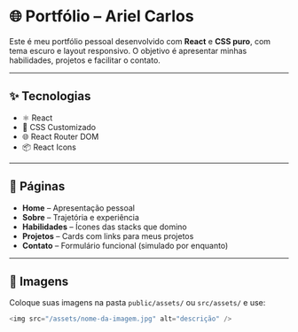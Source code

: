 # 🌐 Portfólio – Ariel Carlos

Este é meu portfólio pessoal desenvolvido com **React** e **CSS puro**, com tema escuro e layout responsivo. O objetivo é apresentar minhas habilidades, projetos e facilitar o contato.

---

## ✨ Tecnologias

- ⚛️ React
- 🎨 CSS Customizado
- 🌐 React Router DOM
- 📦 React Icons

---

## 📄 Páginas

- **Home** – Apresentação pessoal
- **Sobre** – Trajetória e experiência
- **Habilidades** – Ícones das stacks que domino
- **Projetos** – Cards com links para meus projetos
- **Contato** – Formulário funcional (simulado por enquanto)

---

## 📸 Imagens

Coloque suas imagens na pasta `public/assets/` ou `src/assets/` e use:

```js
<img src="/assets/nome-da-imagem.jpg" alt="descrição" />
